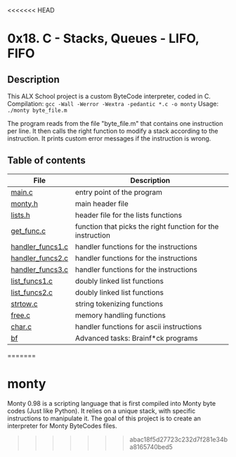<<<<<<< HEAD
# 0x18. C - Stacks, Queues - LIFO, FIFO

## Description

This ALX School project is a custom ByteCode interpreter, coded in C.
Compilation:
```gcc -Wall -Werror -Wextra -pedantic *.c -o monty```
Usage:
```./monty byte_file.m```

The program reads from the file "byte_file.m" that contains one instruction per line.
It then calls the right function to modify a stack according to the instruction.
It prints custom error messages if the instruction is wrong.

## Table of contents

File | Description
---- | -----------
[main.c](./main.c) | entry point of the program
[monty.h](./monty.h) | main header file
[lists.h](./lists.h) | header file for the lists functions
[get_func.c](./get_func.c) | function that picks the right function for the instruction
[handler_funcs1.c](./handler_funcs1.c) | handler functions for the instructions
[handler_funcs2.c](./handler_funcs2.c) | handler functions for the instructions
[handler_funcs3.c](./handler_funcs3.c) | handler functions for the instructions
[list_funcs1.c](./list_funcs1.c) | doubly linked list functions
[list_funcs2.c](./list_funcs2.c) | doubly linked list functions
[strtow.c](./strtow.c) | string tokenizing functions
[free.c](./free.c) | memory handling functions
[char.c](./char.c) | handler functions for ascii instructions
[bf](./bf) | Advanced tasks: Brainf*ck programs
=======
# monty
Monty 0.98 is a scripting language that is first compiled into Monty byte codes (Just like Python). It relies on a unique stack, with specific instructions to manipulate it. The goal of this project is to create an interpreter for Monty ByteCodes files.
>>>>>>> abac18f5d27723c232d7f281e34ba8165740bed5
